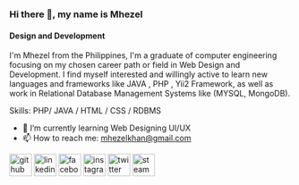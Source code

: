 ### Hi there 👋, my name is Mhezel
#### Design and Development
I'm Mhezel from the Philippines, I'm a graduate of computer engineering focusing on my chosen career path or field in Web Design and Development. I find myself interested and willingly active to learn new languages and frameworks like JAVA , PHP , Yii2 Framework, as well as work in Relational Database Management Systems like (MYSQL, MongoDB).

Skills: PHP/ JAVA / HTML / CSS / RDBMS 

- 🌱 I’m currently learning Web Designing UI/UX 
- 📫 How to reach me: mhezelkhan@gmail.com 


[<img src='https://cdn.jsdelivr.net/npm/simple-icons@3.0.1/icons/github.svg' alt='github' height='40'>](https://github.com/mhezel)  [<img src='https://cdn.jsdelivr.net/npm/simple-icons@3.0.1/icons/linkedin.svg' alt='linkedin' height='40'>](https://www.linkedin.com/in/https://www.linkedin.com/in/mhezelkhan-mohammad-415284173//)  [<img src='https://cdn.jsdelivr.net/npm/simple-icons@3.0.1/icons/facebook.svg' alt='facebook' height='40'>](https://www.facebook.com/https://www.facebook.com/mhezelkhan/)  [<img src='https://cdn.jsdelivr.net/npm/simple-icons@3.0.1/icons/instagram.svg' alt='instagram' height='40'>](https://www.instagram.com/https://www.instagram.com/mhezyqt//)  [<img src='https://cdn.jsdelivr.net/npm/simple-icons@3.0.1/icons/twitter.svg' alt='twitter' height='40'>](https://twitter.com/https://twitter.com/mhezyqt)  [<img src='https://cdn.jsdelivr.net/npm/simple-icons@3.0.1/icons/steam.svg' alt='steam' height='40'>](https://steamcommunity.com/profiles/76561198094252147/)  

